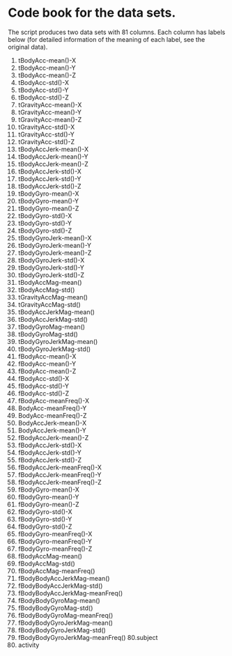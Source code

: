 Code book for the data sets.
============================

The script produces two data sets with 81 columns. Each column has labels below (for detailed information of the meaning of each label, see the original data).

1. tBodyAcc-mean()-X
2. tBodyAcc-mean()-Y
3. tBodyAcc-mean()-Z
4. tBodyAcc-std()-X
5. tBodyAcc-std()-Y
6. tBodyAcc-std()-Z
7. tGravityAcc-mean()-X
8. tGravityAcc-mean()-Y
9. tGravityAcc-mean()-Z
10. tGravityAcc-std()-X
11. tGravityAcc-std()-Y
12. tGravityAcc-std()-Z
13. tBodyAccJerk-mean()-X
14. tBodyAccJerk-mean()-Y
15. tBodyAccJerk-mean()-Z
16. tBodyAccJerk-std()-X
17. tBodyAccJerk-std()-Y
18. tBodyAccJerk-std()-Z
19. tBodyGyro-mean()-X
20. tBodyGyro-mean()-Y
21. tBodyGyro-mean()-Z
22. tBodyGyro-std()-X
23. tBodyGyro-std()-Y
24. tBodyGyro-std()-Z
25. tBodyGyroJerk-mean()-X
26. tBodyGyroJerk-mean()-Y
27. tBodyGyroJerk-mean()-Z
28. tBodyGyroJerk-std()-X
29. tBodyGyroJerk-std()-Y
30. tBodyGyroJerk-std()-Z
31. tBodyAccMag-mean()
32. tBodyAccMag-std()
33. tGravityAccMag-mean()
34. tGravityAccMag-std()
35. tBodyAccJerkMag-mean()
36. tBodyAccJerkMag-std()
37. tBodyGyroMag-mean()
38. tBodyGyroMag-std()
39. tBodyGyroJerkMag-mean()
40. tBodyGyroJerkMag-std()
41. fBodyAcc-mean()-X
42. fBodyAcc-mean()-Y
43. fBodyAcc-mean()-Z
44. fBodyAcc-std()-X
45. fBodyAcc-std()-Y
46. fBodyAcc-std()-Z
47. fBodyAcc-meanFreq()-X
48. BodyAcc-meanFreq()-Y
49. BodyAcc-meanFreq()-Z
50. BodyAccJerk-mean()-X
51. BodyAccJerk-mean()-Y
52. fBodyAccJerk-mean()-Z
53. fBodyAccJerk-std()-X
54. fBodyAccJerk-std()-Y
55. fBodyAccJerk-std()-Z
56. fBodyAccJerk-meanFreq()-X
57. fBodyAccJerk-meanFreq()-Y
58. fBodyAccJerk-meanFreq()-Z
59. fBodyGyro-mean()-X
60. fBodyGyro-mean()-Y
61. fBodyGyro-mean()-Z
62. fBodyGyro-std()-X
63. fBodyGyro-std()-Y
64. fBodyGyro-std()-Z
65. fBodyGyro-meanFreq()-X
66. fBodyGyro-meanFreq()-Y
67. fBodyGyro-meanFreq()-Z
68. fBodyAccMag-mean()
69. fBodyAccMag-std()
70. fBodyAccMag-meanFreq()
71. fBodyBodyAccJerkMag-mean()
72. fBodyBodyAccJerkMag-std()
73. fBodyBodyAccJerkMag-meanFreq()
74. fBodyBodyGyroMag-mean()
75. fBodyBodyGyroMag-std()
76. fBodyBodyGyroMag-meanFreq()
77. fBodyBodyGyroJerkMag-mean()
78. fBodyBodyGyroJerkMag-std()
79. fBodyBodyGyroJerkMag-meanFreq()
80.subject
81. activity